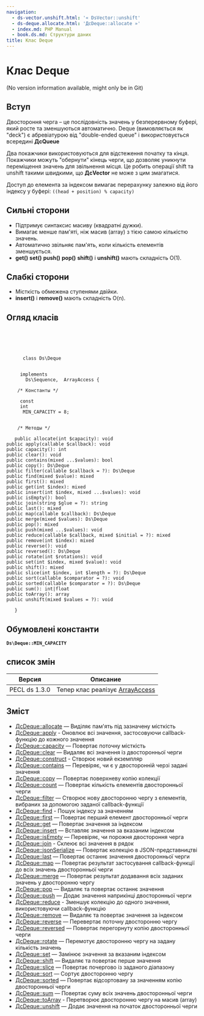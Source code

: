 ```yaml
---
navigation:
  - ds-vector.unshift.html: '« DsVector::unshift'
  - ds-deque.allocate.html: 'ДсDeque::allocate »'
  - index.md: PHP Manual
  - book.ds.md: Структури даних
title: Клас Deque
---
```

# Клас Deque

(No version information available, might only be in Git)

## Вступ

Двостороння черга – це послідовність значень у безперервному буфері, який росте та зменшуються автоматично. Deque (вимовляється як "deck") є абревіатурою від "double-ended queue" і використовується всередині **ДсQueue**

Два покажчики використовуються для відстеження початку та кінця. Покажчики можуть "обернути" кінець черги, що дозволяє уникнути переміщення значень для звільнення місця. Це робить операції shift та unshift такими швидкими, що **ДсVector** не може з цим змагатися.

Доступ до елемента за індексом вимагає перерахунку залежно від його індексу у буфері: `((head + position) % capacity)`

## Сильні сторони

-   Підтримує синтаксис масиву (квадратні дужки).
-   Вимагає менше пам'яті, ніж масив (array) з тією самою кількістю значень.
-   Автоматично звільняє пам'ять, коли кількість елементів зменшується.
-   **get()** **set()** **push()** **pop()** **shift()** і **unshift()** мають складність O(1).

## Слабкі сторони

-   Місткість обмежена ступенями двійки.
-   **insert()** і **remove()** мають складність O(n).

## Огляд класів

```classsynopsis


    
    
     
      class Ds\Deque
     

     implements 
       Ds\Sequence,  ArrayAccess {
    
    /* Константы */
    
     const
     int
      MIN_CAPACITY = 8;


    /* Методы */
    
   public allocate(int $capacity): void
public apply(callable $callback): void
public capacity(): int
public clear(): void
public contains(mixed ...$values): bool
public copy(): Ds\Deque
public filter(callable $callback = ?): Ds\Deque
public find(mixed $value): mixed
public first(): mixed
public get(int $index): mixed
public insert(int $index, mixed ...$values): void
public isEmpty(): bool
public join(string $glue = ?): string
public last(): mixed
public map(callable $callback): Ds\Deque
public merge(mixed $values): Ds\Deque
public pop(): mixed
public push(mixed ...$values): void
public reduce(callable $callback, mixed $initial = ?): mixed
public remove(int $index): mixed
public reverse(): void
public reversed(): Ds\Deque
public rotate(int $rotations): void
public set(int $index, mixed $value): void
public shift(): mixed
public slice(int $index, int $length = ?): Ds\Deque
public sort(callable $comparator = ?): void
public sorted(callable $comparator = ?): Ds\Deque
public sum(): int|float
public toArray(): array
public unshift(mixed $values = ?): void

   }
```

## Обумовлені константи

**`Ds\Deque::MIN_CAPACITY`**

## список змін

| Версия | Описание |
| --- | --- |
| PECL ds 1.3.0 | Тепер клас реалізує [ArrayAccess](class.arrayaccess.md) |

## Зміст

-   [ДсDeque::allocate](ds-deque.allocate.md) — Виділяє пам'ять під зазначену місткість
-   [ДсDeque::apply](ds-deque.apply.md) - Оновлює всі значення, застосовуючи callback-функцію до кожного значення
-   [ДсDeque::capacity](ds-deque.capacity.md) — Повертає поточну місткість
-   [ДсDeque::clear](ds-deque.clear.md) — Видаляє всі значення із двосторонньої черги
-   [ДсDeque::construct](ds-deque.construct.md) - Створює новий екземпляр
-   [ДсDeque::contains](ds-deque.contains.md) — Перевіряє, чи є у двосторонній черзі задані значення
-   [ДсDeque::copy](ds-deque.copy.md) — Повертає поверхневу копію колекції
-   [ДсDeque::count](ds-deque.count.md) — Повертає кількість елементів двосторонньої черги
-   [ДсDeque::filter](ds-deque.filter.md) — Створює нову двосторонню чергу з елементів, вибраних за допомогою заданої callback-функції
-   [ДсDeque::find](ds-deque.find.md) - Пошук індексу за значенням
-   [ДсDeque::first](ds-deque.first.md) — Повертає перший елемент двосторонньої черги
-   [ДсDeque::get](ds-deque.get.md) — Повертає значення за індексом
-   [ДсDeque::insert](ds-deque.insert.md) — Вставляє значення за вказаним індексом
-   [ДсDeque::isEmpty](ds-deque.isempty.md) — Перевіряє, чи порожня двостороння черга
-   [ДсDeque::join](ds-deque.join.md) - Склеює всі значення в рядок
-   [ДсDeque::jsonSerialize](ds-deque.jsonserialize.md) — Повертає колекцію в JSON-представництві
-   [ДсDeque::last](ds-deque.last.md) — Повертає останнє значення двосторонньої черги
-   [ДсDeque::map](ds-deque.map.md) — Повертає результат застосування callback-функції до всіх значень двосторонньої черги
-   [ДсDeque::merge](ds-deque.merge.md) — Повертає результат додавання всіх заданих значень у двосторонню чергу
-   [ДсDeque::pop](ds-deque.pop.md) — Видаляє та повертає останнє значення
-   [ДсDeque::push](ds-deque.push.md) — Додає значення наприкінці двосторонньої черги
-   [ДсDeque::reduce](ds-deque.reduce.md) - Зменшує колекцію до одного значення, використовуючи callback-функцію
-   [ДсDeque::remove](ds-deque.remove.md) — Видаляє та повертає значення за індексом
-   [ДсDeque::reverse](ds-deque.reverse.md) — Перевертає поточну двосторонню чергу
-   [ДсDeque::reversed](ds-deque.reversed.md) — Повертає перегорнуту копію двосторонньої черги
-   [ДсDeque::rotate](ds-deque.rotate.md) — Перемотує двосторонню чергу на задану кількість значень
-   [ДсDeque::set](ds-deque.set.md) — Замінює значення за вказаним індексом
-   [ДсDeque::shift](ds-deque.shift.md) — Видаляє та повертає перше значення
-   [ДсDeque::slice](ds-deque.slice.md) — Повертає почергово із заданого діапазону
-   [ДсDeque::sort](ds-deque.sort.md) — Сортує двосторонню чергу
-   [ДсDeque::sorted](ds-deque.sorted.md) — Повертає відсортовану за значенням копію двосторонньої черги
-   [ДсDeque::sum](ds-deque.sum.md) — Повертає суму всіх значень двосторонньої черги
-   [ДсDeque::toArray](ds-deque.toarray.md) - Перетворює двосторонню чергу на масив (array)
-   [ДсDeque::unshift](ds-deque.unshift.md) — Додає значення на початок двосторонньої черги
